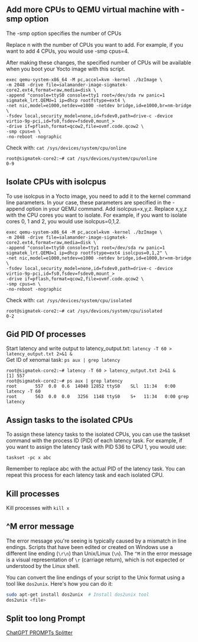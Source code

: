 
## Add more CPUs to QEMU virtual machine with -smp option 
The -smp option specifies the number of CPUs

Replace n with the number of CPUs you want to add. For example, if you want to add 4 CPUs, you would use -smp cpus=4.

After making these changes, the specified number of CPUs will be available when you boot your Yocto image with this script. 
```
exec qemu-system-x86_64 -M pc,accel=kvm -kernel ./bzImage \
-m 2048 -drive file=salamander-image-sigmatek-core2.ext4,format=raw,media=disk \
-append "console=ttyS0 console=tty1 root=/dev/sda rw panic=1 sigmatek_lrt.QEMU=1 ip=dhcp rootfstype=ext4 \
-net nic,model=e1000,netdev=e1000 -netdev bridge,id=e1000,br=nm-bridge \
-fsdev local,security_model=none,id=fsdev0,path=drive-c -device virtio-9p-pci,id=fs0,fsdev=fsdev0,mount_>
-drive if=pflash,format=qcow2,file=ovmf.code.qcow2 \
-smp cpus=n \
-no-reboot -nographic
```
Check with: `cat /sys/devices/system/cpu/online`
```
root@sigmatek-core2:~# cat /sys/devices/system/cpu/online
0-9
```
## Isolate CPUs with isolcpus
To use isolcpus in a Yocto image, you need to add it to the kernel command line parameters. In your case, these parameters are specified in the -append option in your QEMU command. Add isolcpus=x,y,z. Replace x,y,z with the CPU cores you want to isolate. For example, if you want to isolate cores 0, 1 and 2, you would use isolcpus=0,1,2.
```
exec qemu-system-x86_64 -M pc,accel=kvm -kernel ./bzImage \
-m 2048 -drive file=salamander-image-sigmatek-core2.ext4,format=raw,media=disk \
-append "console=ttyS0 console=tty1 root=/dev/sda rw panic=1 sigmatek_lrt.QEMU=1 ip=dhcp rootfstype=ext4 isolcpus=0,1,2" \
-net nic,model=e1000,netdev=e1000 -netdev bridge,id=e1000,br=nm-bridge \
-fsdev local,security_model=none,id=fsdev0,path=drive-c -device virtio-9p-pci,id=fs0,fsdev=fsdev0,mount_>
-drive if=pflash,format=qcow2,file=ovmf.code.qcow2 \
-smp cpus=n \
-no-reboot -nographic
```
Check with: `cat /sys/devices/system/cpu/isolated`
```
root@sigmatek-core2:~# cat /sys/devices/system/cpu/isolated
0-2
```

## Gid PID Of processes
Start latency and write output to latency_output.txt:
`latency -T 60 > latency_output.txt 2>&1 &`  
Get ID of xenomai task: `ps aux | grep latency`
```
root@sigmatek-core2:~# latency -T 60 > latency_output.txt 2>&1 &
[1] 557
root@sigmatek-core2:~# ps aux | grep latency
root       557  0.0  0.6  14040 12852 ttyS0    SLl  11:34   0:00 latency -T 60
root       563  0.0  0.0   3256  1148 ttyS0    S+   11:34   0:00 grep latency
```

## Assign tasks to the isolated CPUs 
To assign these latency tasks to the isolated CPUs, you can use the taskset command with the process ID (PID) of each latency task. For example, if you want to assign the latency task with PID 536 to CPU 1, you would use:

`taskset -pc x abc`

Remember to replace abc with the actual PID of the latency task. You can repeat this process for each latency task and each isolated CPU.


## Kill processes 
Kill processes with `kill x`


## ^M error message
The error message you're seeing is typically caused by a mismatch in line endings. Scripts that have been edited or created on Windows use a different line ending (`\r\n`) than Unix/Linux (`\n`). The `^M` in the error message is a visual representation of `\r` (carriage return), which is not expected or understood by the Linux shell.

You can convert the line endings of your script to the Unix format using a tool like `dos2unix`. Here's how you can do it:

```bash
sudo apt-get install dos2unix  # Install dos2unix tool
dos2unix <file>
```

## Split too long Prompt
[ChatGPT PROMPTs Splitter](https://chatgpt-prompt-splitter.jjdiaz.dev/)